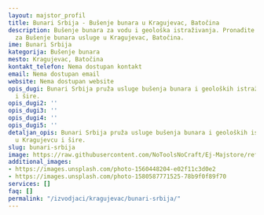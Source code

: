 ```yaml
---
layout: majstor_profil
title: Bunari Srbija - Bušenje bunara u Kragujevac, Batočina
description: Bušenje bunara za vodu i geološka istraživanja. Pronađite Bunari Srbija
  za Bušenje bunara usluge u Kragujevac, Batočina.
ime: Bunari Srbija
kategorija: Bušenje bunara
mesto: Kragujevac, Batočina
kontakt_telefon: Nema dostupan kontakt
email: Nema dostupan email
website: Nema dostupan website
opis_dugi: Bunari Srbija pruža usluge bušenja bunara i geoloških istraživanja u Kragujevcu
  i šire.
opis_dugi2: ''
opis_dugi3: ''
opis_dugi4: ''
opis_dugi5: ''
detaljan_opis: Bunari Srbija pruža usluge bušenja bunara i geoloških istraživanja
  u Kragujevcu i šire.
slug: bunari-srbija
image: https://raw.githubusercontent.com/NoToolsNoCraft/Ej-Majstore/refs/heads/main/images/izvodja%C4%8Di%20zanatskih%20radova%20logo.webp
additional_images:
- https://images.unsplash.com/photo-1560448204-e02f11c3d0e2
- https://images.unsplash.com/photo-1580587771525-78b9f0f89f70
services: []
faq: []
permalink: "/izvodjaci/kragujevac/bunari-srbija/"
---
```


